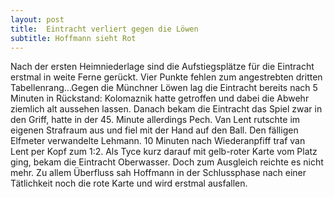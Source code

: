 ```yaml
---
layout: post
title:  Eintracht verliert gegen die Löwen
subtitle: Hoffmann sieht Rot
---
```


Nach der ersten Heimniederlage sind die Aufstiegsplätze für die Eintracht erstmal in weite Ferne gerückt. Vier Punkte fehlen zum angestrebten dritten Tabellenrang...Gegen die Münchner Löwen lag die Eintracht bereits nach 5 Minuten in Rückstand: Kolomaznik hatte getroffen und dabei die Abwehr ziemlich alt aussehen lassen. Danach bekam die Eintracht das Spiel zwar in den Griff, hatte in der 45. Minute allerdings Pech. Van Lent rutschte im eigenen Strafraum aus und fiel mit der Hand auf den Ball. Den fälligen Elfmeter verwandelte Lehmann. 10 Minuten nach Wiederanpfiff traf van Lent per Kopf zum 1:2. Als Tyce kurz darauf mit gelb-roter Karte vom Platz ging, bekam die Eintracht Oberwasser. Doch zum Ausgleich reichte es nicht mehr. Zu allem Überfluss sah Hoffmann in der Schlussphase nach einer Tätlichkeit noch die rote Karte und wird erstmal ausfallen.


